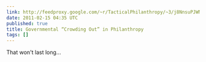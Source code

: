 ```yaml
---
link: http://feedproxy.google.com/~r/TacticalPhilanthropy/~3/j8NnsuPJWNI/governmental-crowding-out-in-philanthropy
date: 2011-02-15 04:35 UTC
published: true
title: Governmental “Crowding Out” in Philanthropy
tags: []
---
```


That won't last long...
